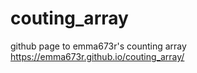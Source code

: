 # couting_array

github page to emma673r's counting array
https://emma673r.github.io/couting_array/
